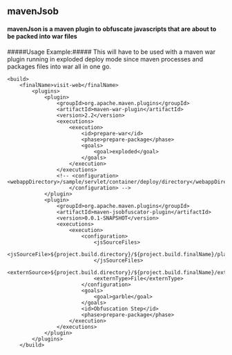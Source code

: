 ## mavenJsob ###

#### mavenJson is a maven plugin to obfuscate javascripts that are about to be packed into war files ####

#####Usage Example:#####
This will have to be used with a maven war plugin running in exploded deploy mode since maven processes and packages files into war all in one go.

    <build>
      	<finalName>visit-web</finalName>
    		<plugins>
    			<plugin>
    				<groupId>org.apache.maven.plugins</groupId>
    				<artifactId>maven-war-plugin</artifactId>
    				<version>2.2</version>
    				<executions>
    					<execution>
    						<id>prepare-war</id>
    						<phase>prepare-package</phase>
    						<goals>
    							<goal>exploded</goal>
    						</goals>
    					</execution>
    				</executions>
    				<!-- <configuration> <webappDirectory>/sample/servlet/container/deploy/directory</webappDirectory> 
    					</configuration> -->
    			</plugin>
    			<plugin>
    				<groupId>org.apache.maven.plugins</groupId>
    				<artifactId>maven-jsobfuscator-plugin</artifactId>
    				<version>0.0.1-SNAPSHOT</version>
    				<executions>
    					<execution>
    						<configuration>
    							<jsSourceFiles>
    								<jsSourceFile>${project.build.directory}/${project.build.finalName}/plain.js</jsSourceFile>
    							</jsSourceFiles>
    							<externSource>${project.build.directory}/${project.build.finalName}/extern.js</externSource>
    							<externType>File</externType>
    						</configuration>
    						<goals>
    							<goal>garble</goal>
    						</goals>
    						<id>Obfuscation Step</id>
    						<phase>prepare-package</phase>
    					</execution>
    				</executions>
    			</plugin>
    		</plugins>
    	</build>